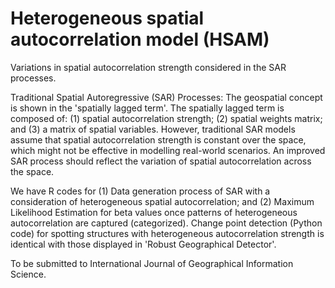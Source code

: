 # Heterogeneous spatial autocorrelation model (HSAM)
Variations in spatial autocorrelation strength considered in the SAR processes.

Traditional Spatial Autoregressive (SAR) Processes: The geospatial concept is shown in the 'spatially lagged term'. The spatially lagged term is composed of: (1) spatial autocorrelation strength; (2) spatial weights matrix; and (3) a matrix of spatial variables. However, traditional SAR models assume that spatial autocorrelation strength is constant over the space, which might not be effective in modelling real-world scenarios. An improved SAR process should reflect the variation of spatial autocorrelation across the space. 

We have R codes for (1) Data generation process of SAR with a consideration of heterogeneous spatial autocorrelation; and (2) Maximum Likelihood Estimation for beta values once patterns of heterogeneous autocorrelation are captured (categorized). Change point detection (Python code) for spotting structures with heterogeneous autocorrelation strength is identical with those displayed in 'Robust Geographical Detector'. 

To be submitted to International Journal of Geographical Information Science.


